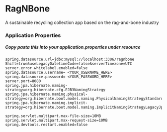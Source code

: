 # RagNBone
A sustainable recycling collection app based on the rag-and-bone industry



### **Application Properties**
##### Copy pasta this into your **application.properties** under resource

```
spring.datasource.url=jdbc:mysql://localhost:3306/ragnbone
Shift=true&useLegacyDatetimeCode=false&serverTimezone=UTC
server.error.whitelabel.enabled=false
spring.datasource.username= <YOUR_USERNAME_HERE>
spring.datasource.password= <YOUR_PASSWORD_HERE>
server.port=8080
spring.jpa.hibernate.naming-strategy=org.hibernate.cfg.EJB3NamingStrategy
spring.jpa.hibernate.naming.physical-strategy=org.hibernate.boot.model.naming.PhysicalNamingStrategyStandardImpl
spring.jpa.hibernate.naming.implicit-strategy=org.hibernate.boot.model.naming.ImplicitNamingStrategyLegacyJpaImpl

spring.servlet.multipart.max-file-size=10MB
spring.servlet.multipart.max-request-size=10MB
spring.devtools.restart.enabled=false
```
